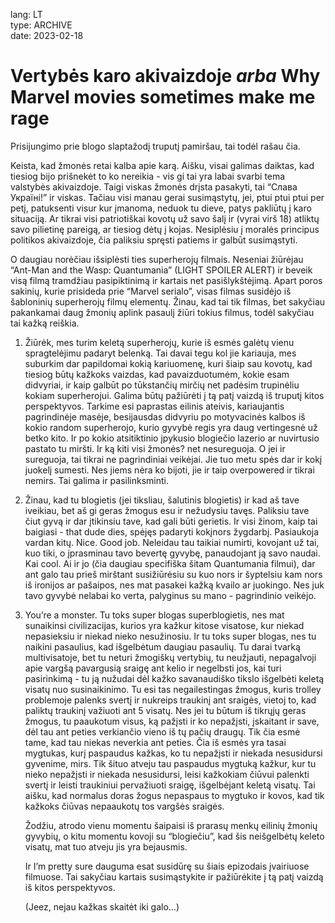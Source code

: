 lang: LT  
type: ARCHIVE  
date: 2023-02-18  
# Vertybės karo akivaizdoje _arba_ Why Marvel movies sometimes make me rage

Prisijungimo prie blogo slaptažodį truputį pamiršau, tai todėl rašau čia.

Keista, kad žmonės retai kalba apie karą. Aišku, visai galimas daiktas, kad tiesiog bijo prišnekėt to ko nereikia - vis gi tai yra labai svarbi tema valstybės akivaizdoje. Taigi viskas žmonės drįsta pasakyti, tai “Слава Україні!” ir viskas. Tačiau visi manau gerai susimąstytų, jei, ptui ptui ptui per petį, patuksenti visur kur įmanoma, neduok tu dieve, patys pakliūtų į karo situaciją. Ar tikrai visi patriotiškai kovotų už savo šalį ir (vyrai virš 18) atliktų savo pilietinę pareigą, ar tiesiog dėtų į kojas. Nesiplėsiu į moralės principus politikos akivaizdoje, čia paliksiu spręsti patiems ir galbūt susimąstyti.

O daugiau norėčiau išsiplėsti ties superherojų filmais. Neseniai žiūrėjau “Ant-Man and the Wasp: Quantumania” (LIGHT SPOILER ALERT) ir beveik visą filmą tramdžiau pasipiktinimą ir kartais net pasišlykštėjimą. Apart poros sakinių, kurie prisideda prie “Marvel serialo”, visas filmas susidėjo iš šabloninių superherojų filmų elementų. Žinau, kad tai tik filmas, bet sakyčiau pakankamai daug žmonių aplink pasaulį žiūri tokius filmus, todėl sakyčiau tai kažką reiškia.

1. Žiūrėk, mes turim keletą superherojų, kurie iš esmės galėtų vienu spragtelėjimu padaryt belenką. Tai davai tegu kol jie kariauja, mes suburkim dar papildomai kokią kariuomenę, kuri šiaip sau kovotų, kad tiesiog būtų kažkoks vaizdas, kad pavaizduotumėm, kokie esam didvyriai, ir kaip galbūt po tūkstančių mirčių net padėsim trupinėliu kokiam superherojui. Galima būtų pažiūrėti į tą patį vaizdą iš truputį kitos perspektyvos. Tarkime esi paprastas eilinis ateivis, kariaujantis pagrindinėje masėje, besijausdas didvyriu po motyvacinės kalbos iš kokio random superherojo, kurio gyvybė regis yra daug vertingesnė už betko kito. Ir po kokio atsitiktinio įpykusio blogiečio lazerio ar nuvirtusio pastato tu miršti. Ir ką kiti visi žmonės? net nesureguoja. O jei ir sureguoja, tai tikrai ne pagrindiniai veikėjai. Jie tuo metu spės dar ir kokį juokelį sumesti. Nes jiems nėra ko bijoti, jie ir taip overpowered ir tikrai nemirs. Tai galima ir pasilinksminti.

2. Žinau, kad tu blogietis (jei tiksliau, šalutinis blogietis) ir kad aš tave iveikiau, bet aš gi geras žmogus esu ir nežudysiu tavęs. Paliksiu tave čiut gyvą ir dar įtikinsiu tave, kad gali būti gerietis. Ir visi žinom, kaip tai baigiasi - that dude dies, spėjęs padaryti kokįnors žygdarbį. Pasiaukoja vardan kitų. Nice. Good job. Neleidau tau taikiai numirti, kovojant už tai, kuo tiki, o įprasminau tavo bevertę gyvybę, panaudojant ją savo naudai. Kai cool. Ai ir jo (čia daugiau specifiška šitam Quantumania filmui), dar ant galo tau prieš mirštant susižiūrėsiu su kuo nors ir šyptelsiu kam nors iš ironijos ar pašaipos, nes mat pasakei kažką kvailo ar juokingo. Nes juk tavo gyvybė nelabai ko verta, palyginus su mano - pagrindinio veikėjo.

3. You’re a monster. Tu toks super blogas superblogietis, nes mat sunaikinsi civilizacijas, kurios yra kažkur kitose visatose, kur niekad nepasieksiu ir niekad nieko nesužinosiu. Ir tu toks super blogas, nes tu naikini pasaulius, kad išgelbėtum daugiau pasaulių. Tu darai tvarką multivisatoje, bet tu neturi žmogiškų vertybių, tu neužjauti, nepagalvoji apie vargšą pavargusią sraigę ant kelio ir negelbsti jos, kai turi pasirinkimą - tu ją nužudai dėl kažko savanaudiško tikslo išgelbėti keletą visatų nuo susinaikinimo. Tu esi tas negailestingas žmogus, kuris trolley problemoje palenks svertį ir nukreips traukinį ant sraigės, vietoj to, kad paliktų traukinį važiuoti ant 5 visatų. Nes jei tu būtum iš tikrųjų geras žmogus, tu paaukotum visus, ką pažįsti ir ko nepažįsti, įskaitant ir save, dėl tau ant peties verkiančio vieno iš tų pačių draugų. Tik čia esmė tame, kad tau niekas neverkia ant peties. Čia iš esmės yra tasai mygtukas, kurį paspaudus kažkas, ko tu nepažįsti ir niekada nesusidursi gyvenime, mirs. Tik šituo atveju tau paspaudus mygtuką kažkur, kur tu nieko nepažįsti ir niekada nesusidursi, leisi kažkokiam čiūvui palenkti svertį ir leisti traukiniui pervažiuoti sraigę, išgelbėjant keletą visatų. Tai aišku, kad normalus doras žogus nepaspaus to mygtuko ir kovos, kad tik kažkoks čiūvas nepaaukotų tos vargšės sraigės.

   Žodžiu, atrodo vienu momentu šaipaisi iš prarasų menkų eilinių žmonių gyvybių, o kitu momentu kovoji su “blogiečiu”, kad šis neišgelbėtų keleto visatų, mat tuo atveju jis yra bejausmis.

   Ir I’m pretty sure dauguma esat susidūrę su šiais epizodais įvairiuose filmuose. Tai sakyčiau kartais susimąstykite ir pažiūrėkite į tą patį vaizdą iš kitos perspektyvos.

   (Jeez, nejau kažkas skaitėt iki galo…)
